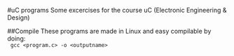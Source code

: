 #uC programs
Some excercises for the course uC (Electronic Engineering & Design)

##Compile
These programs are made in Linux and easy compilable by doing:<br>
<code>
gcc \<program.c\> -o \<outputname\>
</code><br>

